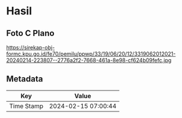 # Hasil

## Foto C Plano

https://sirekap-obj-formc.kpu.go.id/fe70/pemilu/ppwp/33/19/06/20/12/3319062012021-20240214-223807--2776a2f2-7668-461a-8e98-cf624b09fefc.jpg


## Metadata

| Key        | Value               |
| ---------- | ------------------- |
| Time Stamp | 2024-02-15 07:00:44 |



